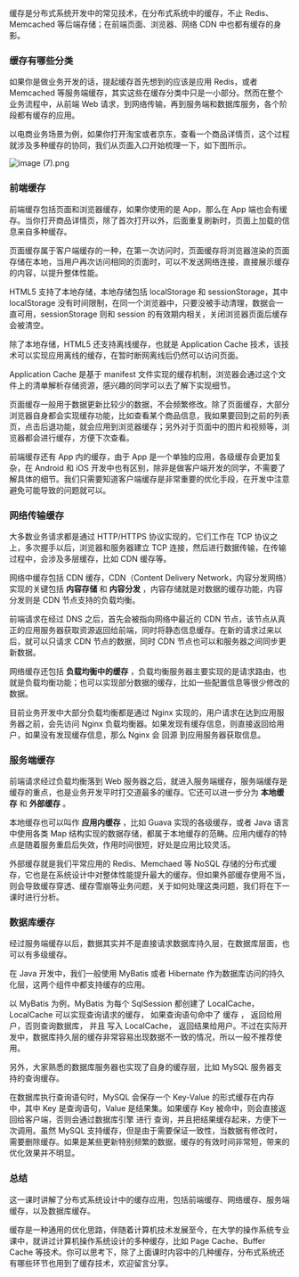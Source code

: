 缓存是分布式系统开发中的常见技术，在分布式系统中的缓存，不止 Redis、Memcached 等后端存储；在前端页面、浏览器、网络 CDN 中也都有缓存的身影。

### 缓存有哪些分类

如果你是做业务开发的话，提起缓存首先想到的应该是应用 Redis，或者 Memcached 等服务端缓存，其实这些在缓存分类中只是一小部分。然而在整个业务流程中，从前端 Web 请求，到网络传输，再到服务端和数据库服务，各个阶段都有缓存的应用。

以电商业务场景为例，如果你打开淘宝或者京东，查看一个商品详情页，这个过程就涉及多种缓存的协同，我们从页面入口开始梳理一下，如下图所示。

![image (7).png](https://s0.lgstatic.com/i/image/M00/39/88/Ciqc1F8f4ECAZEOsAABhAXj6Drc417.png)

### 前端缓存

前端缓存包括页面和浏览器缓存，如果你使用的是 App，那么在 App 端也会有缓存。当你打开商品详情页，除了首次打开以外，后面重复刷新时，页面上加载的信息来自多种缓存。

页面缓存属于客户端缓存的一种，在第一次访问时，页面缓存将浏览器渲染的页面存储在本地，当用户再次访问相同的页面时，可以不发送网络连接，直接展示缓存的内容，以提升整体性能。

HTML5 支持了本地存储，本地存储包括 localStorage 和 sessionStorage，其中 localStorage 没有时间限制，在同一个浏览器中，只要没被手动清理，数据会一直可用，sessionStorage 则和 session 的有效期内相关，关闭浏览器页面后缓存会被清空。

除了本地存储，HTML5 还支持离线缓存，也就是 Application Cache 技术，该技术可以实现应用离线的缓存，在暂时断网离线后仍然可以访问页面。

Application Cache 是基于 manifest 文件实现的缓存机制，浏览器会通过这个文件上的清单解析存储资源，感兴趣的同学可以去了解下实现细节。

页面缓存一般用于数据更新比较少的数据，不会频繁修改。除了页面缓存，大部分浏览器自身都会实现缓存功能，比如查看某个商品信息，我如果要回到之前的列表页，点击后退功能，就会应用到浏览器缓存；另外对于页面中的图片和视频等，浏览器都会进行缓存，方便下次查看。

前端缓存还有 App 内的缓存，由于 App 是一个单独的应用，各级缓存会更加复杂，在 Android 和 iOS 开发中也有区别，除非是做客户端开发的同学，不需要了解具体的细节。我们只需要知道客户端缓存是非常重要的优化手段，在开发中注意避免可能导致的问题就可以。

### 网络传输缓存

大多数业务请求都是通过 HTTP/HTTPS 协议实现的，它们工作在 TCP 协议之上，多次握手以后，浏览器和服务器建立 TCP 连接，然后进行数据传输，在传输过程中，会涉及多层缓存，比如 CDN 缓存等。

网络中缓存包括 CDN 缓存，CDN（Content Delivery Network，内容分发网络）实现的关键包括 **内容存储** 和 **内容分发** ，内容存储就是对数据的缓存功能，内容分发则是 CDN 节点支持的负载均衡。

前端请求在经过 DNS 之后，首先会被指向网络中最近的 CDN 节点，该节点从真正的应用服务器获取资源返回给前端，同时将静态信息缓存。在新的请求过来以后，就可以只请求 CDN 节点的数据，同时 CDN 节点也可以和服务器之间同步更新数据。

网络缓存还包括 **负载均衡中的缓存** ，负载均衡服务器主要实现的是请求路由，也就是负载均衡功能；也可以实现部分数据的缓存，比如一些配置信息等很少修改的数据。

目前业务开发中大部分负载均衡都是通过 Nginx 实现的，用户请求在达到应用服务器之前，会先访问 Nginx 负载均衡器。如果发现有缓存信息，则直接返回给用户，如果没有发现缓存信息，那么 Nginx 会 回源 到应用服务器获取信息。

### 服务端缓存

前端请求经过负载均衡落到 Web 服务器之后，就进入服务端缓存，服务端缓存是缓存的重点，也是业务开发平时打交道最多的缓存。它还可以进一步分为 **本地缓存** 和 **外部缓存** 。

本地缓存也可以叫作 **应用内缓存** ，比如 Guava 实现的各级缓存，或者 Java 语言中使用各类 Map 结构实现的数据存储，都属于本地缓存的范畴。应用内缓存的特点是随着服务重启后失效，作用时间很短，好处是应用比较灵活。

外部缓存就是我们平常应用的 Redis、Memchaed 等 NoSQL 存储的分布式缓存，它也是在系统设计中对整体性能提升最大的缓存。但如果外部缓存使用不当，则会导致缓存穿透、缓存雪崩等业务问题，关于如何处理这类问题，我们将在下一课时进行分析。

### 数据库缓存

经过服务端缓存以后，数据其实并不是直接请求数据库持久层，在数据库层面，也可以有多级缓存。

在 Java 开发中，我们一般使用 MyBatis 或者 Hibernate 作为数据库访问的持久化层，这两个组件中都支持缓存的应用。

以 MyBatis 为例，MyBatis 为每个 SqlSession 都创建了 LocalCache，LocalCache 可以实现查询请求的缓存， 如果查询语句命中了 缓存 ， 返回给用户，否则查询数据库， 并且 写入 LocalCache， 返回结果给用户。不过在实际开发中，数据库持久层的缓存非常容易出现数据不一致的情况，所以一般不推荐使用。

另外，大家熟悉的数据库服务器也实现了自身的缓存层，比如 MySQL 服务器支持的查询缓存。

在数据库执行查询语句时，MySQL 会保存一个 Key-Value 的形式缓存在内存中，其中 Key 是查询语句，Value 是结果集。如果缓存 Key 被命中，则会直接返回给客户端，否则会通过数据库引擎 进行 查询，并且把结果缓存起来，方便下一次调用。虽然 MySQL 支持缓存，但是由于需要保证一致性，当数据有修改时，需要删除缓存。如果是某些更新特别频繁的数据，缓存的有效时间非常短，带来的优化效果并不明显。

### 总结

这一课时讲解了分布式系统设计中的缓存应用，包括前端缓存、网络缓存、服务端缓存，以及数据库缓存。

缓存是一种通用的优化思路，伴随着计算机技术发展至今，在大学的操作系统专业课中，就讲过计算机操作系统设计的多种缓存，比如 Page Cache、Buffer Cache 等技术。你可以思考下，除了上面课时内容中的几种缓存，分布式系统还有哪些环节也用到了缓存技术，欢迎留言分享。
